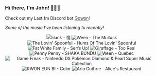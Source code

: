 ### Hi there, I'm John! 🏄🏻‍♂️

Check out my Last.fm Discord bot [Gowon](http://gowon.ca)!

_Some of the music I've been listening to recently!_


<!-- lastfm -->
<p align="center"><img src="https://lastfm.freetls.fastly.net/i/u/64s/b003edac37394de2a9f7eee5e7ba7784.jpg" title="5lack - 情"> <img src="https://lastfm.freetls.fastly.net/i/u/64s/95048a1d0c575d08826abe7dcea96d4e.jpg" title="Ween - The Mollusk"> <img src="https://lastfm.freetls.fastly.net/i/u/64s/01b8ae257ce917155ea18fe6a217ccbf.jpg" title="The Lovin' Spoonful - Hums Of The Lovin' Spoonful"> <img src="https://lastfm.freetls.fastly.net/i/u/64s/c74a68e8152ee7122519d9451d2e3ab4.jpg" title="Fat White Family - Serfs Up!"> <img src="https://lastfm.freetls.fastly.net/i/u/64s/ecef8815602189fe01c85936f7152f73.jpg" title="Giraffage - Too Real"> <img src="https://lastfm.freetls.fastly.net/i/u/64s/32d5711c9a3d41c9bc27dd87f0e27c58.jpg" title="Penny Penny - SHAKA BUNDU"> <img src="https://lastfm.freetls.fastly.net/i/u/64s/adf9b04c01c346b5b866a63c7a281d9b.png" title="Ween - Quebec"> <img src="https://lastfm.freetls.fastly.net/i/u/64s/960e7faf43f6b3260bba915975671dfa.png" title="Game Freak - Nintendo DS Pokémon Diamond & Pearl Super Music Collection"> <img src="https://lastfm.freetls.fastly.net/i/u/64s/e8b1eb8ba8373896e6d716136efa6cdd.jpg" title="KWON EUN BI - Color"> <img src="https://lastfm.freetls.fastly.net/i/u/64s/a93d6281c7e547900028d151f806c736.jpg" title="Arlo Guthrie - Alice's Restaurant"> </p>
